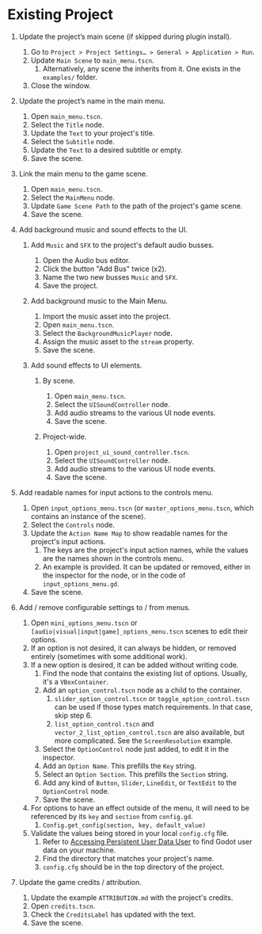 # Existing Project


1.  Update the project’s main scene (if skipped during plugin install).
    

    1.  Go to `Project > Project Settings… > General > Application > Run`.
    2.  Update `Main Scene` to `main_menu.tscn`.
        1.  Alternatively, any scene the inherits from it. One exists in the `examples/` folder.
    3.  Close the window.
    

2.  Update the project’s name in the main menu.
    

    1.  Open `main_menu.tscn`.
    2.  Select the `Title` node.
    3.  Update the `Text` to your project's title.
    4.  Select the `Subtitle` node.
    5.  Update the `Text` to a desired subtitle or empty.
    6.  Save the scene.
    

3.  Link the main menu to the game scene.
    

    1.  Open `main_menu.tscn`.
    2.  Select the `MainMenu` node.
    3.  Update `Game Scene Path` to the path of the project's game scene.
    4.  Save the scene.
    

4.  Add background music and sound effects to the UI.

    1.  Add `Music` and `SFX` to the project's default audio busses.

        1.  Open the Audio bus editor.
        2.  Click the button "Add Bus" twice (x2).
        3.  Name the two new busses `Music` and `SFX`.
        4.  Save the project.

    2.  Add background music to the Main Menu.

        1.  Import the music asset into the project.
        2.  Open `main_menu.tscn`.
        3.  Select the `BackgroundMusicPlayer` node.
        4.  Assign the music asset to the `stream` property.
        5.  Save the scene.


    3.  Add sound effects to UI elements.

        1.  By scene.


            1.  Open `main_menu.tscn`.
            2.  Select the `UISoundController` node.
            3.  Add audio streams to the various UI node events.
            4.  Save the scene.  


        2.  Project-wide.


            1.  Open `project_ui_sound_controller.tscn`.
            2.  Select the `UISoundController` node.
            3.  Add audio streams to the various UI node events.
            4.  Save the scene.  


5.  Add readable names for input actions to the controls menu.
    

    1.  Open `input_options_menu.tscn` (or `master_options_menu.tscn`, which contains an instance of the scene).
    2.  Select the `Controls` node.
    3.  Update the `Action Name Map` to show readable names for the project's input actions.  
        1.  The keys are the project's input action names, while the values are the names shown in the controls menu.  
        2.  An example is provided. It can be updated or removed, either in the inspector for the node, or in the code of `input_options_menu.gd`.  
    4.  Save the scene.  


6.  Add / remove configurable settings to / from menus.
    

    1.  Open `mini_options_menu.tscn` or `[audio|visual|input|game]_options_menu.tscn` scenes to edit their options.
    2.  If an option is not desired, it can always be hidden, or removed entirely (sometimes with some additional work).
    3.  If a new option is desired, it can be added without writing code.
        1.  Find the node that contains the existing list of options. Usually, it's a `VBoxContainer`.
        2.  Add an `option_control.tscn` node as a child to the container.
            1.  `slider_option_control.tscn` or `toggle_option_control.tscn` can be used if those types match requirements. In that case, skip step 6.
            2.  `list_option_control.tscn` and `vector_2_list_option_control.tscn` are also available, but more complicated. See the `ScreenResolution` example.
        3.  Select the `OptionControl` node just added, to edit it in the inspector.
        4.  Add an `Option Name`. This prefills the `Key` string.
        5.  Select an `Option Section`. This prefills the `Section` string.
        6.  Add any kind of `Button`, `Slider`, `LineEdit`, or `TextEdit` to the `OptionControl` node.
        7.  Save the scene.
    4.  For options to have an effect outside of the menu, it will need to be referenced by its `key` and `section` from `config.gd`.
        1.  `Config.get_config(section, key, default_value)`
    5.  Validate the values being stored in your local `config.cfg` file.
        1.  Refer to [Accessing Persistent User Data User](https://docs.godotengine.org/en/stable/tutorials/io/data_paths.html#accessing-persistent-user-data-user) to find Godot user data on your machine.
        2.  Find the directory that matches your project's name.  
        3.  `config.cfg` should be in the top directory of the project.


7.  Update the game credits / attribution.
    

    1.  Update the example `ATTRIBUTION.md` with the project's credits.
    2.  Open `credits.tscn`.
    3.  Check the `CreditsLabel` has updated with the text.
    4.  Save the scene.
